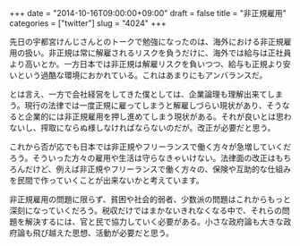 +++
date = "2014-10-16T09:00:00+09:00"
draft = false
title = "非正規雇用"
categories = ["twitter"]
slug = "4024"
+++

先日の宇都宮けんじさんとのトークで勉強になったのは、海外における非正規雇用の扱い。非正規は常に解雇されるリスクを負うだけに、海外では給与は正社員より高いとか。一方日本では非正規は解雇リスクを負いつつ、給与も正規より安いという過酷な環境におかれている。これはあまりにもアンバランスだ。

とは言え、一方で会社経営をしてきた僕としては、企業論理も理解出来てしまう。現行の法律では一度正規に雇ってしまうと解雇しづらい現状があり、そうなると企業的には非正規雇用を押し進めてしまう現状がある。それが良いとは思わないし、搾取にならぬ様しなければならないのだが。改正が必要だと思う。

これから否が応でも日本では非正規やフリーランスで働く方々が急増していくだろう。そういった方々の雇用や生活は守らなきゃいけない。法律面の改正はもちろんだけど、例えば非正規やフリーランスで働く方々の、保険や互助的な仕組みを民間で作っていくことが出来ないかと考えています。

非正規雇用の問題に限らず、貧困や社会的弱者、少数派の問題はこれからもっと深刻になっていくだろう。税収だけではまかないきれなくなる中で、それらの問題を解決するには、官と民で協力していく必要がある。小さな政府論も大きな政府論も飛び越えた思想、活動が必要だと思う。
